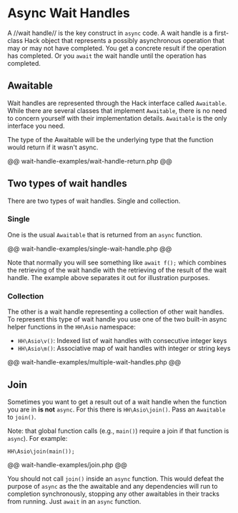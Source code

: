 # Async Wait Handles

A //wait handle// is the key construct in `async` code. A wait handle is a first-class Hack object that represents a possibly asynchronous operation that may or may not have completed. You get a concrete result if the operation has completed. Or you `await` the wait handle until the operation has completed. 

## Awaitable

Wait handles are represented through the Hack interface called `Awaitable`. While there are several classes that implement `Awaitable`, there is no need to concern yourself with their implementation details. `Awaitable` is the only interface you need. 

The type of the Awaitable will be the underlying type that the function would return if it wasn't async.

@@ wait-handle-examples/wait-handle-return.php @@

## Two types of wait handles

There are two types of wait handles. Single and collection.

### Single

One is the usual `Awaitable` that is returned from an `async` function.

@@ wait-handle-examples/single-wait-handle.php @@

Note that normally you will see something like `await f();` which combines the retrieving of the wait handle with the retrieving of the result of the wait handle. The example above separates it out for illustration purposes.

### Collection

The other is a wait handle representing a collection of other wait handles. To represent this type of wait handle you use one of the two built-in async helper functions in the `HH\Asio` namespace:

* `HH\Asio\v()`: Indexed list of wait handles with consecutive integer keys
* `HH\Asio\m()`: Associative map of wait handles with integer or string keys

@@ wait-handle-examples/multiple-wait-handles.php @@

## Join

Sometimes you want to get a result out of a wait handle when the function you are in **is not** `async`. For this there is `HH\Asio\join()`. Pass an `Awaitable` to `join()`.

Note: that global function calls (e.g., `main()`) require a join if that function is `async`). For example:

```
HH\Asio\join(main());
```

@@ wait-handle-examples/join.php @@

You should not call `join()` inside an `async` function. This would defeat the purpose of `async` as the the awaitable and any dependencies will run to completion synchronously, stopping any other awaitables in their tracks from running. Just `await` in an `async` function.
